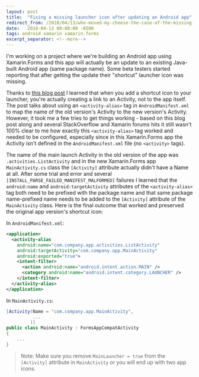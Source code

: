 ```yaml
---
layout: post
title:  "Fixing a missing launcher icon after updating an Android app"
redirect_from: /2018/04/13/who-moved-my-cheese-the-case-of-the-missing-android-launcher-icon
date:   2018-04-13 00:00:00 -0500
tags: android xamarin xamarin.forms
excerpt_separator: <!--more-->
---
```


I'm working on a project where we're building an Android app using Xamarin.Forms and this app will actually be an update to an existing Java-built Android app (same package name). Some beta testers started reporting that after getting the update their "shortcut" launcher icon was missing.  

<!--more-->

Thanks to [this blog post](https://android.jlelse.eu/android-and-the-mystery-of-the-disappearing-launcher-icon-154f9267f98e) I learned that when you add a shortcut icon to your launcher, you're actually creating a link to an Activity, not to the app itself. The post talks about using an `<activity-alias>` tag in `AndroidManifest.xml` to map the name of the old version's Activity to the new version's Activity. However, it took me a few tries to get things working - based on this blog post along and several StackOverflow and Xamarin forums hits it still wasn't 100% clear to me how exactly this `<activity-alias>` tag worked and needed to be configured, especially since in this Xamarin.Forms app the Activity isn't defined in the `AndroidManifest.xml` file (no `<activity>` tags).

The name of the main launch Activity in the old version of the app was `.activities.ListActivity` and in the new Xamarin.Forms app `MainActivity.cs` class the `[Activity]` attribute actually didn't have a Name at all. After some trial and error and several `[INSTALL_PARSE_FAILED_MANIFEST_MALFORMED]` failures I learned that the `android:name` and `android:targetActivity` attributes of the `<activity-alias>` tag both need to be prefixed with the package name and that same package name-prefixed name needs to be added to the `[Activity]` attribute of the `MainActivity` class. Here is the final outcome that worked and preserved the original app version's shortcut icon:

In `AndroidManifest.xml`:
```xml
<application>
  <activity-alias
    android:name="com.company.app.activities.ListActivity"
    android:targetActivity="com.company.app.MainActivity"
    android:exported="true">
    <intent-filter>
      <action android:name="android.intent.action.MAIN" />
      <category android:name="android.intent.category.LAUNCHER" />
    </intent-filter>
  </activity-alias>
</application>
```

In `MainActivity.cs`:
```csharp
[Activity(Name = "com.company.app.MainActivity",
          ...
         )] 
public class MainActivity : FormsAppCompatActivity 
{ 
    ... 
}
```

> Note: Make sure you remove `MainLauncher = true` from the `[Activity]` attribute in `MainActivity` or you will end up with two app icons.
